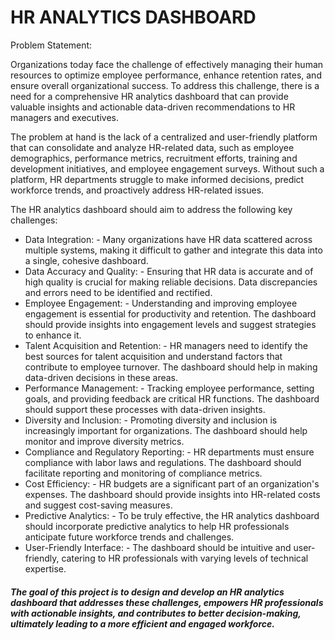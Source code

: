 # HR ANALYTICS DASHBOARD

Problem Statement:

Organizations today face the challenge of effectively managing their human resources to optimize employee performance, enhance retention rates, and ensure overall organizational success. To address this challenge, there is a need for a comprehensive HR analytics dashboard that can provide valuable insights and actionable data-driven recommendations to HR managers and executives.

The problem at hand is the lack of a centralized and user-friendly platform that can consolidate and analyze HR-related data, such as employee demographics, performance metrics, recruitment efforts, training and development initiatives, and employee engagement surveys. Without such a platform, HR departments struggle to make informed decisions, predict workforce trends, and proactively address HR-related issues.

The HR analytics dashboard should aim to address the following key challenges:

- Data Integration: - Many organizations have HR data scattered across multiple systems, making it difficult to gather and integrate this data into a single, cohesive dashboard.
- Data Accuracy and Quality: - Ensuring that HR data is accurate and of high quality is crucial for making reliable decisions. Data discrepancies and errors need to be identified and rectified.
- Employee Engagement: - Understanding and improving employee engagement is essential for productivity and retention. The dashboard should provide insights into engagement levels and suggest strategies to enhance it.
- Talent Acquisition and Retention: - HR managers need to identify the best sources for talent acquisition and understand factors that contribute to employee turnover. The dashboard should help in making data-driven decisions in these areas.
- Performance Management: - Tracking employee performance, setting goals, and providing feedback are critical HR functions. The dashboard should support these processes with data-driven insights.
- Diversity and Inclusion: - Promoting diversity and inclusion is increasingly important for organizations. The dashboard should help monitor and improve diversity metrics.
- Compliance and Regulatory Reporting: - HR departments must ensure compliance with labor laws and regulations. The dashboard should facilitate reporting and monitoring of compliance metrics.
- Cost Efficiency: - HR budgets are a significant part of an organization's expenses. The dashboard should provide insights into HR-related costs and suggest cost-saving measures.
- Predictive Analytics: - To be truly effective, the HR analytics dashboard should incorporate predictive analytics to help HR professionals anticipate future workforce trends and challenges.
- User-Friendly Interface: - The dashboard should be intuitive and user-friendly, catering to HR professionals with varying levels of technical expertise.

  
##### The goal of this project is to design and develop an HR analytics dashboard that addresses these challenges, empowers HR professionals with actionable insights, and contributes to better decision-making, ultimately leading to a more efficient and engaged workforce.
